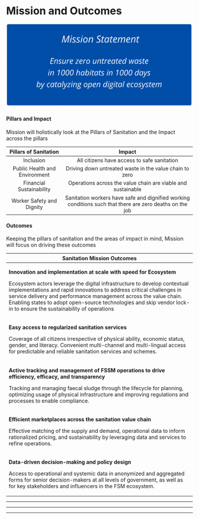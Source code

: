 # Mission and Outcomes

![eGov's Mission Statement](<../../../../.gitbook/assets/Mission Statement v1 (1).png>)

#### Pillars and Impact

Mission will holistically look at the Pillars of Sanitation and the Impact across the pillars

|     Pillars of Sanitation     |                                                  Impact                                                  |
| :---------------------------: | :------------------------------------------------------------------------------------------------------: |
|           Inclusion           |                                All citizens have access to safe sanitation                               |
| Public Health and Environment |                          Driving down untreated waste in the value chain to zero                         |
|    Financial Sustainability   |                       Operations across the value chain are viable and sustainable                       |
|   Worker Safety and Dignity   | Sanitation workers have safe and dignified working conditions such that there are zero deaths on the job |



#### Outcomes

Keeping the pillars of sanitation and the areas of impact in mind, Mission will focus on driving these outcomes

| Sanitation Mission Outcomes                                                                                                                                                                                                                                                                                                                                                                                                                       |
| ------------------------------------------------------------------------------------------------------------------------------------------------------------------------------------------------------------------------------------------------------------------------------------------------------------------------------------------------------------------------------------------------------------------------------------------------- |
| <p><strong>Innovation and implementation at scale with speed for Ecosystem </strong></p><p></p><p>Ecosystem actors leverage the digital infrastructure to develop contextual implementations and rapid innovations to address critical challenges in service delivery and performance management across the value chain. Enabling states to adopt open-source technologies and skip vendor lock-in to ensure the sustainability of operations</p> |
| <p><strong>Easy access to regularized sanitation services </strong></p><p></p><p>Coverage of all citizens irrespective of physical ability, economic status, gender, and literacy. Convenient multi-channel and multi-lingual access for predictable and reliable sanitation services and schemes.</p>                                                                                                                                            |
| <p><strong>Active tracking and management of FSSM operations to drive efficiency, efficacy, and transparency </strong></p><p></p><p>Tracking and managing faecal sludge through the lifecycle for planning, optimizing usage of physical infrastructure and improving regulations and processes to enable compliance.</p>                                                                                                                         |
| <p><strong>Efficient marketplaces across the sanitation value chain </strong></p><p></p><p>Effective matching of the supply and demand, operational data to inform rationalized pricing, and sustainability by leveraging data and services to refine operations.</p>                                                                                                                                                                             |
| <p><strong>Data-driven decision-making and policy design </strong></p><p></p><p>Access to operational and systemic data in anonymized and aggregated forms for senior decision-makers at all levels of government, as well as for key stakeholders and influencers in the FSM ecosystem.</p>                                                                                                                                                      |

****

****

****













